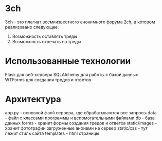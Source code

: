 # 3ch
3ch - это плагиат всемиизвестного анонимного форума 2ch, в котором реализовано следующее:
1. Возможность оставлять треды
2. Возможность отвечать на треды

# Использованные технологии
Flask для веб-сервера
SQLAlchemy для работы с базой данных
WTForms для создания тредов и ответов
# Архитектура
app.py - основной фалй сервера, где обрабатываются все запросы
data - файл с классами программы и вспомогательными файлами
db - база данных
forms - хранит формы создания тредов и ответов
static/images - хранит фотографии загруженные анонами на сервер
static/css - тут лежит стиль сайта
templates - html страницы
